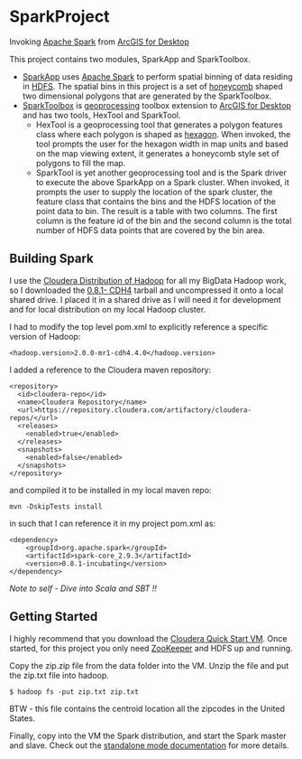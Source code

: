 SparkProject
============

Invoking [Apache Spark](http://spark.incubator.apache.org/) from [ArcGIS for Desktop](http://www.esri.com/software/arcgis/arcgis-for-desktop)

This project contains two modules, SparkApp and SparkToolbox.

* [SparkApp](https://github.com/mraad/SparkProject/tree/master/SparkApp) uses [Apache Spark](http://spark.incubator.apache.org/) to perform spatial binning  of data residing in [HDFS](http://hadoop.apache.org/docs/stable1/hdfs_design.html).  The spatial bins in this project is a set of [honeycomb](http://en.wikipedia.org/wiki/Honeycomb) shaped two dimensional polygons that are generated by the SparkToolbox.
* [SparkToolbox](https://github.com/mraad/SparkProject/tree/master/SparkToolbox) is [geoprocessing](http://help.arcgis.com/en/arcgisdesktop/10.0/help/index.html#/What_is_geoprocessing/002s00000001000000/) toolbox extension to [ArcGIS for Desktop](http://www.esri.com/software/arcgis/arcgis-for-desktop) and has two tools, HexTool and SparkTool.
    * HexTool is a geoprocessing tool that generates a polygon features class where each polygon is shaped as [hexagon](http://en.wikipedia.org/wiki/Hexagon). When invoked, the tool prompts the user for the hexagon width in map units and based on the map viewing extent, it generates a honeycomb style set of polygons to fill the map.
    * SparkTool is yet another geoprocessing tool and is the Spark driver to execute the above SparkApp on a Spark cluster. When invoked, it prompts the user to supply the location of the spark cluster, the feature class that contains the bins and the HDFS location of the point data to bin.  The result is a table with two columns. The first column is the feature id of the bin and the second column is the total number of HDFS data points that are covered by the bin area.
    
## Building Spark
I use the [Cloudera Distribution of Hadoop](http://www.cloudera.com/content/cloudera/en/products-and-services/cdh.html) for all my BigData Hadoop work, so I downloaded the [0.8.1- CDH4](http://spark.incubator.apache.org/downloads.html) tarball and uncompressed it onto a local shared drive. I placed it in a shared drive as I will need it for development and for local distribution on my local Hadoop cluster.

I had to modify the top level pom.xml to explicitly reference a specific version of Hadoop:

```
<hadoop.version>2.0.0-mr1-cdh4.4.0</hadoop.version>
```

I added a reference to the Cloudera maven repository:

```
<repository>
  <id>cloudera-repo</id>
  <name>Cloudera Repository</name>
  <url>https://repository.cloudera.com/artifactory/cloudera-repos/</url>
  <releases>
    <enabled>true</enabled>
  </releases>
  <snapshots>
    <enabled>false</enabled>
  </snapshots>
</repository>
```
and compiled it to be installed in my local maven repo:

```
mvn -DskipTests install
```

in such that I can reference it in my project pom.xml as:

```
<dependency>
    <groupId>org.apache.spark</groupId>
    <artifactId>spark-core_2.9.3</artifactId>
    <version>0.8.1-incubating</version>
</dependency>
```

*Note to self - Dive into Scala and SBT !!*

## Getting Started
I highly recommend that you download the [Cloudera Quick Start VM](http://www.cloudera.com/content/cloudera-content/cloudera-docs/DemoVMs/Cloudera-QuickStart-VM/cloudera_quickstart_vm.html). Once started, for this project you only need [ZooKeeper](http://zookeeper.apache.org/) and HDFS up and running.

Copy the zip.zip file from the data folder into the VM. Unzip the file and put the zip.txt file into hadoop.

```
$ hadoop fs -put zip.txt zip.txt
```

BTW - this file contains the centroid location all the zipcodes in the United States.

Finally, copy into the VM the Spark distribution, and start the Spark master and slave. Check out the [standalone mode documentation](http://spark.incubator.apache.org/docs/latest/spark-standalone.html) for more details.
